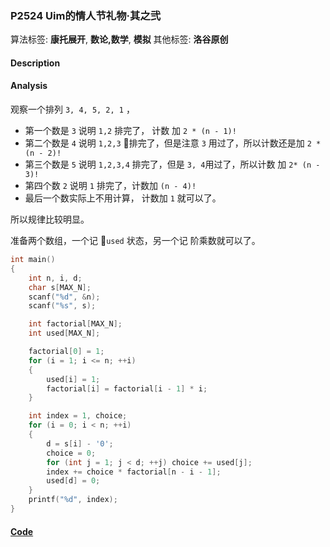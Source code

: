 ### P2524 Uim的情人节礼物·其之弐

算法标签: **康托展开**, **数论,数学**, **模拟**
其他标签: **洛谷原创**


#### Description





#### Analysis


观察一个排列 `3, 4, 5, 2, 1` ，

- 第一个数是 `3` 说明 `1,2` 排完了， 计数 加 `2 * (n - 1)!`
- 第二个数是 `4` 说明 `1,2,3` 排完了，但是注意 `3` 用过了，所以计数还是加 `2 * (n - 2)!`
- 第三个数是 `5` 说明 `1,2,3,4` 排完了，但是 `3, 4`用过了，所以计数 加 `2* (n - 3)!`
- 第四个数 `2` 说明 `1` 排完了，计数加 `(n - 4)!`
- 最后一个数实际上不用计算， 计数加 `1` 就可以了。


所以规律比较明显。

准备两个数组，一个记 `used` 状态，另一个记 阶乘数就可以了。

```cpp
int main()
{
    int n, i, d;
    char s[MAX_N];
    scanf("%d", &n);
    scanf("%s", s);

    int factorial[MAX_N];
    int used[MAX_N];

    factorial[0] = 1;
    for (i = 1; i <= n; ++i)
    {
        used[i] = 1;
        factorial[i] = factorial[i - 1] * i;
    }

    int index = 1, choice;
    for (i = 0; i < n; ++i)
    {
        d = s[i] - '0';
        choice = 0;
        for (int j = 1; j < d; ++j) choice += used[j];
        index += choice * factorial[n - i - 1];
        used[d] = 0;
    }
    printf("%d", index);
}
```



#### [Code](../cpp/p2524.cpp)
